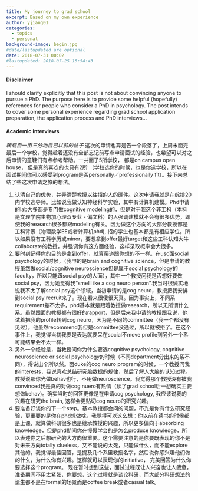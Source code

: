 ```yaml
---
title: My journey to grad school
excerpt: Based on my own experience
author: yjiang01
categories:
  - topics
  - personal
background-image: begin.jpg
#date/lastupdated are optional
date: 2018-07-31 00:02
#lastupdated: 2018-07-25 15:54:43
---
```


#### Disclaimer

I should clarify explicitly that this post is not about convincing anyone to pursue a PhD. The purpose here is to provide some helpful (hopefully) references for people who consider a PhD in psychology. The post intends to cover some personal experience regarding grad school application preparation, the application process and PhD interviews...

#### Academic interviews

*转载自一亩三分地自己以前的帖子*
这次的申请也算是告一个段落了，上周末面完最后一个学校，觉得趁着还没有全部忘记前写点申请面试的经验，也希望可以对之后申请的童鞋们有点参考帮助。一共面了5所学校， 都是on campus open house， 但是真的喜欢的也只有2所 （学校选你的时候，也是你选学校，所以在面试期间你可以感受到program是否personally／professionally fit）。接下来总结了些这次申请之旅的想法。
1.    认清自己的优势，并弄清楚教授以往招的人的硬件。这次申请我就是在综排20内学校选导师。比如说我做认知神经科学实验，其中有计算机建模。Phd申请的lab大多都是专门做cognitive modeling的，但是对于我这个非工科（本科是文理学院生物加心理双专业 - 偏文科）的人强调建模就不会有很多优势，即使我的research很多都跟modeling有关。因为做这个方向的大部分教授都是工科背景（物理数学EE或者计算机phd), 招的学生也基本都是有相应学位。所以如果没有工科学历或minor，要想拿到offer最好target和这些工科认知大牛collaborate的教授，并强调你有这方面经验，这样录取概率会大很多。
2.    要时刻记得你的目的是拿到offer，就算渠道跟你想的不一样。在usc面social psychology的时候，（我申的是brain and cognitive science，但是申请的教授虽然做social/cognitive neuroscience但是属于social psychology的faculty，所以只能跟social psy的人面），其中一个教授问我是否想好要做social psy，因为她觉得我“smelll ike a cog neuro person”.我当时很诚实地说我不太了解social psy这个领域，当初申请的是cog neuro，教授把我安排到social psy recruit来了。现在看来很傻很天真。因为事实上，不同系requirement差不太多，phd基本就是跟着教授做research，所以无所谓什么系。虽然跟面的教授都有很好的rapport，但是后来我申请的教授跟我说，他试着把我的profile转到cog neuro，因为是不同的committee（我一个都没有见过），他虽然recommend我但是committee没通过，所以就被拒了。在这个事件上，我觉得当初我要是表达就要呆在social不move profile到另外一个系可能结果会不太一样。
3.    另外一个经验是，当教授问你为什么要选cognitive psychology, cognitive neuroscience or social psychology的时候（不同department分出来的系不同），得说出个所以然。面duke的cog neuro program的时候，一个教授问我的interests，我说喜欢总结研究脑数据的规律，然后了解人大脑的认知过程。教授说那你光做behav也行，不用做neuroscience。我觉得那个教授没有被我convinced我是真的对做cog nuero有热情（读了grad school后一想确实主要想做behav)。确实当时的回答更像是在申请cog psychology, 我应该说我的兴趣在研究the brain, 这样会更贴切cog neuro的研究兴趣。
4.    要准备好谈你的下一个step。基本教授都会问的问题，不光是你有什么研究经验，更重要的是你在phd想做啥。我觉得可以这么想：你以前在读书的时候都是上课，就算做科研很多也是继承教授的兴趣，所以更多偏向于absorbing knowledge，但是phd期间你在慢慢学会的是怎么produce knowledge，所以表述你之后想研究的大方向很重要。这个需要注意的是你要既表现的你不是对未来方向totally clueless，又不能说的太死，只能做什么，而不能explore其他的。我觉得最佳回答，是提及几个系里教授名字，然后说你感兴趣他们做的什么，为什么你有兴趣。这样就可以表现你的initiative， 完美回答为什么你要选择这个program。
现在暂时想到这些，面试过程既让人兴奋也让人疲惫，准备期间不用太紧张，你要想，这个过程就是谈论科研，而大部分科研想法的诞生都不是在formal的场景而是coffee break或者casual talk。
